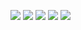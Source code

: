 ![](https://github-profile-summary-cards.vercel.app/api/cards/profile-details?username=congwa&theme=github_dark)
![](https://github-profile-summary-cards.vercel.app/api/cards/repos-per-language?username=congwa&theme=github_dark)
![](https://github-profile-summary-cards.vercel.app/api/cards/most-commit-language?username=congwa&theme=github_dark)
![](https://github-profile-summary-cards.vercel.app/api/cards/stats?username=congwa&theme=github_dark)
![](https://github-profile-summary-cards.vercel.app/api/cards/productive-time?username=congwa&theme=github_dark)

